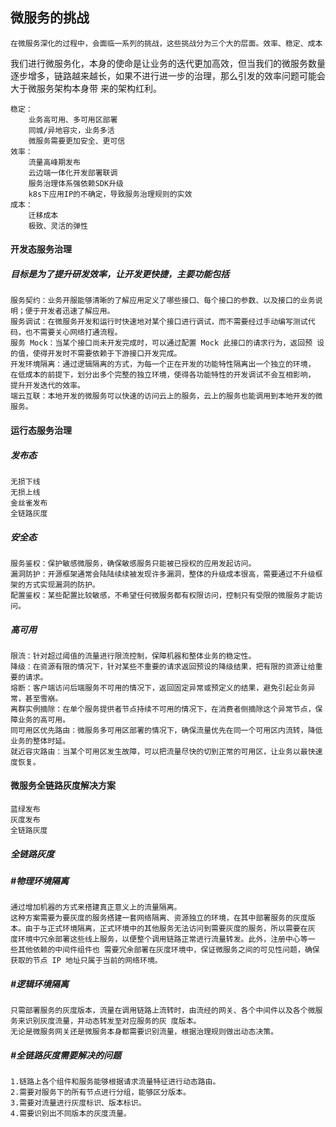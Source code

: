 ## 微服务的挑战
    在微服务深化的过程中，会面临一系列的挑战，这些挑战分为三个大的层面。效率、稳定、成本
我们进⾏微服务化，本身的使命是让业务的迭代更加⾼效，但当我们的微服务数量逐步增多，链路越来越⻓，如果不进⾏进⼀步的治理，那么引发的效率问题可能会⼤于微服务架构本身带 来的架构红利。  
```text
稳定：
    业务高可用、多可用区部署
    同城/异地容灾，业务多活
    微服务需要更加安全、更可信
效率：
    流量高峰期发布
    云边端一体化开发部署联调
    服务治理体系强依赖SDK升级
    k8s下应用IP的不确定，导致服务治理规则的实效
成本：
    迁移成本
    极致、灵活的弹性
```
#### 开发态服务治理 
##### ⽬标是为了提升研发效率，让开发更快捷，主要功能包括
    服务契约：业务开服能够清晰的了解应用定义了哪些接口、每个接口的参数、以及接口的业务说明；便于开发者迅速了解应用。
    服务调试：在微服务开发和运行时快速地对某个接口进行调试，而不需要经过手动编写测试代码，也不需要关心网络打通流程。
    服务 Mock：当某个接口尚未开发完成时，可以通过配置 Mock 此接口的请求行为，返回预 设的值，使得开发时不需要依赖于下游接口开发完成。
    开发环境隔离：通过逻辑隔离的方式，为每一个正在开发的功能特性隔离出一个独立的环境， 在低成本的前提下，划分出多个完整的独立环境，使得各功能特性的开发调试不会互相影响， 提升开发迭代的效率。
    端云互联：本地开发的微服务可以快速的访问云上的服务，云上的服务也能调用到本地开发的微服务。

#### 运⾏态服务治理

##### 发布态
    无损下线
    无损上线
    金丝雀发布
    全链路灰度
##### 安全态
    服务鉴权：保护敏感微服务，确保敏感服务只能被已授权的应用发起访问。
    漏洞防护：开源框架通常会陆陆续续被发现许多漏洞，整体的升级成本很高，需要通过不升级框架的⽅式实现漏洞的防护。
    配置鉴权：某些配置⽐较敏感，不希望任何微服务都有权限访问，控制只有受限的微服务才能访问。
##### 高可用
    限流：针对超过阈值的流量进行限流控制，保障机器和整体业务的稳定性。
    降级：在资源有限的情况下，针对某些不重要的请求返回预设的降级结果，把有限的资源让给重要的请求。
    熔断：客户端访问后端服务不可用的情况下，返回固定异常或预定义的结果，避免引起业务异常，甚至雪崩。
    离群实例摘除：在单个服务提供者节点持续不可用的情况下，在消费者侧摘除这个异常节点，保障业务的高可用。
    同可用区优先路由：微服务多可用区部署的情况下，确保流量优先在同一个可用区内流转，降低业务的整体时延。
    就近容灾路由：当某个可⽤区发⽣故障，可以把流量尽快的切到正常的可⽤区，让业务以最快速度恢复。

#### 微服务全链路灰度解决方案
    蓝绿发布
    灰度发布
    全链路灰度

##### 全链路灰度
##### #物理环境隔离
    通过增加机器的⽅式来搭建真正意义上的流量隔离。
    这种⽅案需要为要灰度的服务搭建⼀套⽹络隔离、资源独⽴的环境，在其中部署服务的灰度版 本。由于与正式环境隔离，正式环境中的其他服务⽆法访问到需要灰度的服务，所以需要在灰 度环境中冗余部署这些线上服务，以便整个调⽤链路正常进⾏流量转发。此外，注册中⼼等⼀ 些其他依赖的中间件组件也 需要冗余部署在灰度环境中，保证微服务之间的可⻅性问题，确保 获取的节点 IP 地址只属于当前的⽹络环境。
##### #逻辑环境隔离
    只需部署服务的灰度版本，流量在调⽤链路上流转时，由流经的⽹关、各个中间件以及各个微服务来识别灰度流量，并动态转发⾄对应服务的灰 度版本。
    无论是微服务网关还是微服务本身都需要识别流量，根据治理规则做出动态决策。
##### #全链路灰度需要解决的问题
    1.链路上各个组件和服务能够根据请求流量特征进⾏动态路由。
    2.需要对服务下的所有节点进⾏分组，能够区分版本。
    3.需要对流量进⾏灰度标识、版本标识。
    4.需要识别出不同版本的灰度流量。
